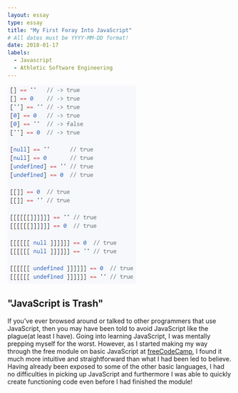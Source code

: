 ```yaml
---
layout: essay
type: essay
title: "My First Foray Into JavaScript"
# All dates must be YYYY-MM-DD format!
date: 2018-01-17
labels:
  - Javascript
  - Athletic Software Engineering
---
```


<img class="ui tiny right floated image" src="../images/javascriptMeme.png">

## "JavaScript is Trash"
If you've ever browsed around or talked to other programmers that use JavaScript, then you may have been told to avoid JavaScript like the plague(at least I have). Going into learning JavaScript, I was mentally prepping myself for the worst. However, as I started making my way through the free module on basic JavaScript at [freeCodeCamp](https://www.freecodecamp.org/), I found it much more intuitive and straightforward than what I had been led to believe. Having already been exposed to some of the other basic languages, I had no difficulties in picking up JavaScript and furthermore I was able to quickly create functioning code even before I had finished the module!
